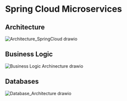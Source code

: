 # Spring Cloud Microservices
## Architecture
![Architecture_SpringCloud drawio](https://github.com/user-attachments/assets/9230fd58-86b1-4eb3-9091-675b8b9ad1e8)
## Business Logic
![Business Logic Archinecture drawio](https://github.com/user-attachments/assets/9784e2cf-685d-4b3d-b88d-0ac6053bbd7d)
## Databases
![Database_Architecture drawio](https://github.com/user-attachments/assets/cac048cf-7d4b-4a95-8057-1dc122995948)
